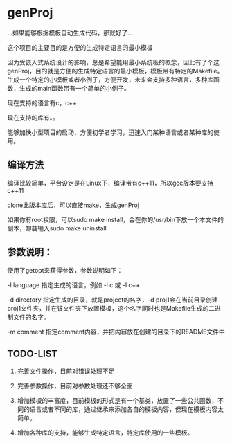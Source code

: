 # genProj
...如果能够根据模板自动生成代码，那就好了...

这个项目的主要目的是方便的生成特定语言的最小模板

因为受嵌入式系统设计的影响，总是希望能用最小系统板的概念，因此有了个这genProj，目的就是方便的生成特定语言的最小模板，模板带有特定的Makefile。生成一个特定的小模板或者小例子，方便开发，未来会支持多种语言，多种库函数，生成的main函数带有一个简单的小例子。

现在支持的语言有c，c++

现在支持的库有。。

能够加快小型项目的启动，方便初学者学习，迅速入门某种语言或者某种库的使用。

## 编译方法

编译比较简单，平台设定是在Linux下，编译带有c++11，所以gcc版本要支持c++11

clone此版本库后，可以直接make，生成genProj

如果你有root权限，可以sudo make install，会在你的/usr/bin下放一个本文件的副本，卸载输入sudo make uninstall

## 参数说明：

使用了getopt来获得参数，参数说明如下：

-l language 指定生成的语言，例如 -l c 或 -l c++

-d directory 指定生成的目录，就是project的名字，-d proj1会在当前目录创建proj1文件夹，并在该文件夹下放置模板，这个名字同时也是Makefile生成的二进制文件的名字。

-m comment 指定comment内容，并把内容放在创建的目录下的README文件中

## TODO-LIST

1. 完善文件操作，目前对错误处理不足

2. 完善参数操作，目前对参数处理还不够全面

3. 增加模板的丰富度，目前模板的形式是有一个基类，放置了一些公共函数，不同的语言或者不同的库，通过继承来添加各自的模板内容，但现在模板内容太简单。

4. 增加各种库的支持，能够生成特定语言，特定库使用的一些模板。


